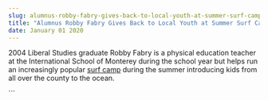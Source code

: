 ```yaml
---
slug: alumnus-robby-fabry-gives-back-to-local-youth-at-summer-surf-camp
title: "Alumnus Robby Fabry Gives Back to Local Youth at Summer Surf Camp"
date: January 01 2020
---
```


 
<p>
  2004 Liberal Studies graduate Robby Fabry is a physical education teacher at
  the International School of Monterey during the school year but helps run an
  increasingly popular
  <a href="https://www.thewahineproject.org/summer-camps">surf camp</a> during
  the summer introducing kids from all over the county to the ocean.
</p>
```
